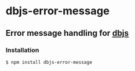 # dbjs-error-message
## Error message handling for [dbjs](https://github.com/medikoo/dbjs)

### Installation

	$ npm install dbjs-error-message
